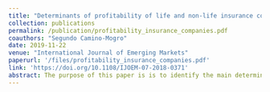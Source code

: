 ```yaml
---
title: "Determinants of profitability of life and non-life insurance companies: evidence from Ecuador"
collection: publications
permalink: /publication/profitability_insurance_companies.pdf
coauthors: "Segundo Camino-Mogro"
date: 2019-11-22
venue: "International Journal of Emerging Markets"
paperurl: '/files/profitability_insurance_companies.pdf'
link: 'https://doi.org/10.1108/IJOEM-07-2018-0371'
abstract: The purpose of this paper is is to identify the main determinants of insurance profitability on life and non-life segments to obtain which variables affect in each market of the Ecuadorian insurance sector. Using a large panel data set with financial information from 2001 to 2017 we estimate the determinants through a panel corrected standard errors regression. We find that net premiums, technical reserves, capital ratio and score efficiency are micro-determinants in the life insurance sector, whereas in the non-life sector, the micro-determinants include also claim levels and liquidity ratios; moreover, we find that HHI is a determinant of profitability only in the life insurance sector. Among the macro determinants set, we find that the interest rate has also a significant impact both in the life and non-life insurance segments.
---
```


